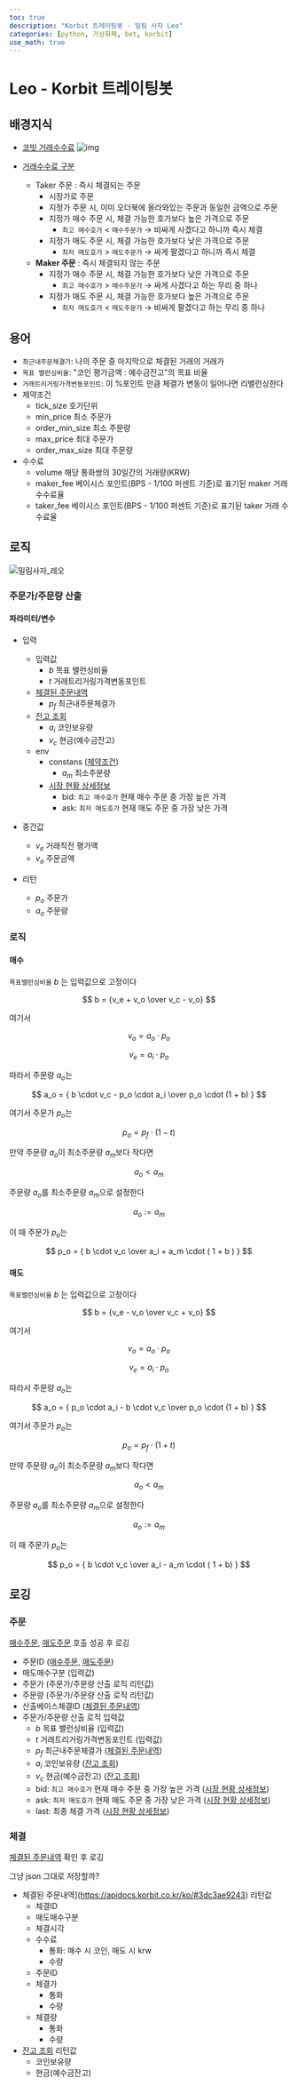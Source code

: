 ```yaml
---
toc: true
description: "Korbit 트레이팅봇 - 밀림 사자 Leo"
categories: [python, 가상화폐, bot, korbit]
use_math: true
---
```


# Leo - Korbit 트레이팅봇

## 배경지식

- [코빗 거래수수료](https://support.korbit.co.kr/customer/ko/portal/articles/2745022-거래-수수료-maker-taker-fee-는-어떻게-되나요-)
  ![img](https://support.korbit.co.kr/customer/portal/attachments/943949)

- [거래수수료 구분]([https://support.korbit.co.kr/customer/ko/portal/articles/2948345-%EA%B1%B0%EB%9E%98-%EC%88%98%EC%88%98%EB%A3%8C-%EA%B5%AC%EB%B6%84%EC%9D%80-%EC%96%B4%EB%96%BB%EA%B2%8C-%EB%90%98%EB%82%98%EC%9A%94-](https://support.korbit.co.kr/customer/ko/portal/articles/2948345-거래-수수료-구분은-어떻게-되나요-))
  - Taker 주문 : 즉시 체결되는 주문
       - 시장가로 주문
       - 지정가 주문 시, 이미 오더북에 올라와있는 주문과 동일한 금액으로 주문
       - 지정가 매수 주문 시, 체결 가능한 호가보다 높은 가격으로 주문
            - `최고 매수호가`  <  `매수주문가` → 비싸게 사겠다고 하니까 즉시 체결
       - 지정가 매도 주문 시, 체결 가능한 호가보다 낮은 가격으로 주문
            - `최저 매도호가` > `매도주문가`  → 싸게 팔겠다고 하니까 즉시 체결
  - **Maker 주문** : 즉시 체결되지 않는 주문
    - 지정가 매수 주문 시, 체결 가능한 호가보다 낮은 가격으로 주문
      - `최고 매수호가`  >  `매수주문가` → 싸게 사겠다고 하는 무리 중 하나
    - 지정가 매도 주문 시, 체결 가능한 호가보다 높은 가격으로 주문
      - `최저 매도호가` < `매도주문가`  → 비싸게 팔겠다고 하는 무리 중 하나

## 용어

- `최근내주문체결가`: 나의 주문 중 마지막으로 체결된 거래의 거래가
- `목표 밸런싱비율`:  "코인 평가금액 : 예수금잔고"의 목표 비율 
- `거래트리거링가격변동포인트`: 이 %포인트 만큼 체결가 변동이 일어나면 리밸런싱한다
- 제약조건
  - tick_size 호가단위
  - min_price 최소 주문가
  - order_min_size 최소 주문량
  - max_price 최대 주문가
  - order_max_size 최대 주문량
- 수수료
  - volume	해당 통화쌍의 30일간의 거래량(KRW)
  - maker_fee	베이시스 포인트(BPS - 1/100 퍼센트 기준)로 표기된 maker 거래 수수료율
  - taker_fee	베이시스 포인트(BPS - 1/100 퍼센트 기준)로 표기된 taker 거래 수수료율

## 로직

![밀림사자_레오](2020-03-07-leo.assets/밀림사자_레오.png)

### 주문가/주문량 산출

#### 파라미터/변수

- 입력
  - 입력값
    - $b$   목표 밸런싱비율 
    - $t$   거래트리거링가격변동포인트
  - [체결된 주문내역](https://apidocs.korbit.co.kr/ko/#3dc3ae9243)
    - $p_f$ 최근내주문체결가
  - [잔고 조회](https://apidocs.korbit.co.kr/ko/#ac7d6b6a6f)
    - $a_i$ 코인보유량
    - $v_c$ 현금(예수금잔고) 
  - env
    - constans ([제약조건](https://apidocs.korbit.co.kr/ko/#6c6b9f83e3))
      - $a_m$ 최소주문량
    - [시장 현황 상세정보](https://apidocs.korbit.co.kr/ko/#b5b542c8be)
      - bid: `최고 매수호가` 현재 매수 주문 중 가장 높은 가격 
      - ask: `최저 매도호가` 현재 매도 주문 중 가장 낮은 가격 

- 중간값
  - $v_e$ 거래직전 평가액
  - $v_o$ 주문금액

- 리턴
  - $p_o$ 주문가
  - $a_o$ 주문량

### 로직

#### 매수

`목표밸런싱비율` $b$ 는 입력값으로 고정이다

$$
b = {v_e + v_o \over v_c - v_o}
$$

여기서

$$
v_o = a_o \cdot p_o
$$

$$
v_e = a_i \cdot p_o
$$

따라서 주문량 $a_o$는

$$
a_o = 
{
  b \cdot v_c - p_o \cdot a_i 
  \over 
  p_o \cdot (1 + b)
}
$$

여기서 주문가 $p_o$는

$$
p_o = p_f \cdot (1 - t)
$$

만약 주문량 $a_o$이 최소주문량 $a_m$보다 작다면

$$
a_o < a_m
$$

주문량 $a_o$를 최소주문량 $a_m$으로 설정한다

$$
a_o := a_m
$$

이 때 주문가 $p_o$는

$$
p_o =
{
  b \cdot v_c \over
  a_i + a_m \cdot ( 1 + b )
}
$$

#### 매도

`목표밸런싱비율` $b$ 는 입력값으로 고정이다 

$$
b = {v_e - v_o \over v_c + v_o}
$$

여기서 

$$
v_o = a_o \cdot p_o
$$

$$
v_e = a_i \cdot p_o
$$

따라서 주문량 $a_o$는

$$
a_o = 
{
  p_o \cdot a_i - b \cdot v_c 
  \over 
  p_o \cdot (1 + b)
}
$$

여기서 주문가 $p_o$는

$$
p_o = p_f \cdot (1 + t)
$$

만약 주문량 $a_o$이 최소주문량 $a_m$보다 작다면

$$
a_o < a_m
$$

주문량 $a_o$를 최소주문량 $a_m$으로 설정한다

$$
a_o := a_m
$$

이 때 주문가 $p_o$는 

$$
p_o =
{
  b \cdot v_c \over
  a_i - a_m \cdot ( 1 + b)
}
$$

## 로깅 

### 주문

[매수주문](https://apidocs.korbit.co.kr/ko/#bf0145bc5d), [매도주문](https://apidocs.korbit.co.kr/ko/#95fdcac640) 호출 성공 후 로깅

- 주문ID ([매수주문](https://apidocs.korbit.co.kr/ko/#bf0145bc5d), [매도주문](https://apidocs.korbit.co.kr/ko/#95fdcac640))
- 매도매수구분 (입력값)
- 주문가 (주문가/주문량 산출 로직 리턴값)
- 주문량 (주문가/주문량 산출 로직 리턴값)
- 산출베이스체결ID ([체결된 주문내역](https://apidocs.korbit.co.kr/ko/#3dc3ae9243))
- 주문가/주문량 산출 로직 입력값
  - $b$   목표 밸런싱비율  (입력값)
  - $t$   거래트리거링가격변동포인트 (입력값)
  - $p_f$ 최근내주문체결가 ([체결된 주문내역](https://apidocs.korbit.co.kr/ko/#3dc3ae9243))
  - $a_i$ 코인보유량 ([잔고 조회](https://apidocs.korbit.co.kr/ko/#ac7d6b6a6f))
  - $v_c$ 현금(예수금잔고) ([잔고 조회](https://apidocs.korbit.co.kr/ko/#ac7d6b6a6f))
  - bid: `최고 매수호가` 현재 매수 주문 중 가장 높은 가격 ([시장 현황 상세정보](https://apidocs.korbit.co.kr/ko/#b5b542c8be))
  - ask: `최저 매도호가` 현재 매도 주문 중 가장 낮은 가격 ([시장 현황 상세정보](https://apidocs.korbit.co.kr/ko/#b5b542c8be))
  - last: 최종 체결 가격 ([시장 현황 상세정보](https://apidocs.korbit.co.kr/ko/#b5b542c8be))

### 체결

[체결된 주문내역](https://apidocs.korbit.co.kr/ko/#3dc3ae9243) 확인 후 로깅

그냥 json 그대로 저장할까?

- 체결된 주문내역](https://apidocs.korbit.co.kr/ko/#3dc3ae9243) 리턴값
  - 체결ID
  - 매도매수구분
  - 체결시각
  - 수수료
    - 통화: 매수 시 코인, 매도 시 krw
    - 수량
  - 주문ID
  - 체결가
    - 통화
    - 수량
  - 체결량
    - 통화
    - 수량
- [잔고 조회](https://apidocs.korbit.co.kr/ko/#ac7d6b6a6f) 리턴값
  - 코인보유량
  - 현금(예수금잔고)

